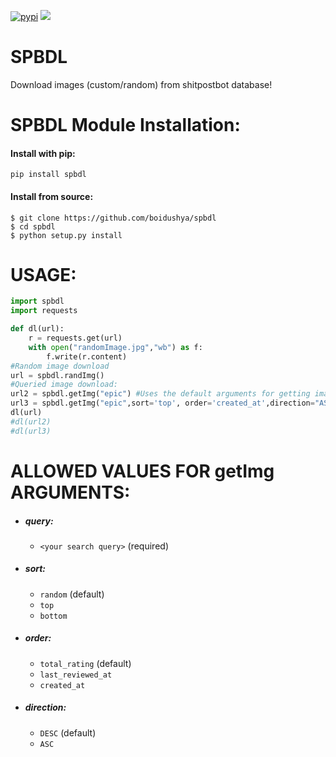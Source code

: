 <div>
  <p>
	  <a href="https://pypi.org/project/spbdl/"><img src="https://img.shields.io/pypi/v/spbdl.svg" alt="pypi"></a>
	  <a href="https://pypi.python.org/pypi/spbdl/"><img src="https://img.shields.io/pypi/pyversions/spbdl.svg" /></a>
  </p>
</div>

# SPBDL

Download images (custom/random) from shitpostbot database!

# SPBDL Module Installation:

#### Install with pip:
```
pip install spbdl
```
#### Install from source:
```
$ git clone https://github.com/boidushya/spbdl  
$ cd spbdl
$ python setup.py install
```

# USAGE:
```python
import spbdl
import requests

def dl(url):
    r = requests.get(url)
    with open("randomImage.jpg","wb") as f:
        f.write(r.content)
#Random image download
url = spbdl.randImg()
#Queried image download:
url2 = spbdl.getImg("epic") #Uses the default arguments for getting image url
url3 = spbdl.getImg("epic",sort='top', order='created_at',direction="ASC") #Passes custom arguments for getting image url
dl(url)
#dl(url2)
#dl(url3)
```

# ALLOWED VALUES FOR getImg ARGUMENTS:

* ##### query:
	* `<your search query>` (required)
* ##### sort:
	* `random` (default)
	* `top`
	* `bottom`
* ##### order:
	* `total_rating` (default)
	* `last_reviewed_at`
	* `created_at`
* ##### direction:
	* `DESC` (default)
	* `ASC`

